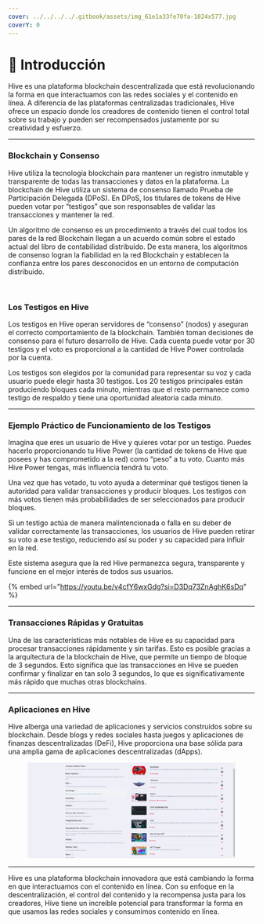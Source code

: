```yaml
---
cover: ../../../../.gitbook/assets/img_61e1a33fe70fa-1024x577.jpg
coverY: 0
---
```


# 📌 Introducción&#x20;

Hive es una plataforma blockchain descentralizada que está revolucionando la forma en que interactuamos con las redes sociales y el contenido en línea. A diferencia de las plataformas centralizadas tradicionales, Hive ofrece un espacio donde los creadores de contenido tienen el control total sobre su trabajo y pueden ser recompensados justamente por su creatividad y esfuerzo.

***

### **Blockchain y Consenso**

Hive utiliza la tecnología blockchain para mantener un registro inmutable y transparente de todas las transacciones y datos en la plataforma. La blockchain de Hive utiliza un sistema de consenso llamado Prueba de Participación Delegada (DPoS). En DPoS, los titulares de tokens de Hive pueden votar por “testigos” que son responsables de validar las transacciones y mantener la red.

Un algoritmo de consenso es un procedimiento a través del cual todos los pares de la red Blockchain llegan a un acuerdo común sobre el estado actual del libro de contabilidad distribuido. De esta manera, los algoritmos de consenso logran la fiabilidad en la red Blockchain y establecen la confianza entre los pares desconocidos en un entorno de computación distribuido.

<figure><img src="https://facts.net/wp-content/uploads/2023/09/20-intriguing-facts-about-hive-hive-1694986331.jpg" alt=""><figcaption></figcaption></figure>

### **Los Testigos en Hive**

Los testigos en Hive operan servidores de “consenso” (nodos) y aseguran el correcto comportamiento de la blockchain. También toman decisiones de consenso para el futuro desarrollo de Hive. Cada cuenta puede votar por 30 testigos y el voto es proporcional a la cantidad de Hive Power controlada por la cuenta.

Los testigos son elegidos por la comunidad para representar su voz y cada usuario puede elegir hasta 30 testigos. Los 20 testigos principales están produciendo bloques cada minuto, mientras que el resto permanece como testigo de respaldo y tiene una oportunidad aleatoria cada minuto.

***

### **Ejemplo Práctico de Funcionamiento de los Testigos**

Imagina que eres un usuario de Hive y quieres votar por un testigo. Puedes hacerlo proporcionando tu Hive Power (la cantidad de tokens de Hive que posees y has comprometido a la red) como “peso” a tu voto. Cuanto más Hive Power tengas, más influencia tendrá tu voto.

Una vez que has votado, tu voto ayuda a determinar qué testigos tienen la autoridad para validar transacciones y producir bloques. Los testigos con más votos tienen más probabilidades de ser seleccionados para producir bloques.

Si un testigo actúa de manera malintencionada o falla en su deber de validar correctamente las transacciones, los usuarios de Hive pueden retirar su voto a ese testigo, reduciendo así su poder y su capacidad para influir en la red.

Este sistema asegura que la red Hive permanezca segura, transparente y funcione en el mejor interés de todos sus usuarios.

{% embed url="https://youtu.be/v4cfY6wxGdg?si=D3Dq73ZnAghK6sDq" %}

***

### **Transacciones Rápidas y Gratuitas**

Una de las características más notables de Hive es su capacidad para procesar transacciones rápidamente y sin tarifas. Esto es posible gracias a la arquitectura de la blockchain de Hive, que permite un tiempo de bloque de 3 segundos. Esto significa que las transacciones en Hive se pueden confirmar y finalizar en tan solo 3 segundos, lo que es significativamente más rápido que muchas otras blockchains.

***

### **Aplicaciones en Hive**

Hive alberga una variedad de aplicaciones y servicios construidos sobre su blockchain. Desde blogs y redes sociales hasta juegos y aplicaciones de finanzas descentralizadas (DeFi), Hive proporciona una base sólida para una amplia gama de aplicaciones descentralizadas (dApps).

<figure><img src="../../../../.gitbook/assets/image.png" alt=""><figcaption></figcaption></figure>

***

Hive es una plataforma blockchain innovadora que está cambiando la forma en que interactuamos con el contenido en línea. Con su enfoque en la descentralización, el control del contenido y la recompensa justa para los creadores, Hive tiene un increíble potencial para transformar la forma en que usamos las redes sociales y consumimos contenido en línea.
